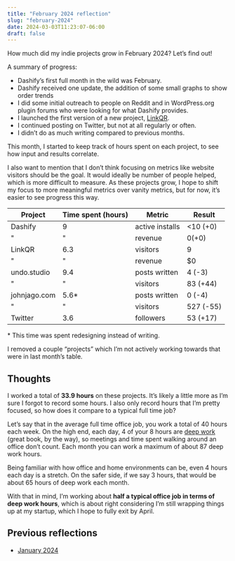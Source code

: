 ```yaml
---
title: "February 2024 reflection"
slug: "february-2024"
date: 2024-03-03T11:23:07-06:00
draft: false
---
```


How much did my indie projects grow in February 2024? Let’s find out!

A summary of progress:

- Dashify’s first full month in the wild was February.
- Dashify received one update, the addition of some small graphs to show order trends
- I did some initial outreach to people on Reddit and in WordPress.org plugin forums who were looking for what Dashify provides.
- I launched the first version of a new project, [LinkQR](https://linkqr.johnjago.com).
- I continued posting on Twitter, but not at all regularly or often.
- I didn’t do as much writing compared to previous months.

This month, I started to keep track of hours spent on each project, to see how input and results correlate.

I also want to mention that I don’t think focusing on metrics like website visitors should be the goal. It would ideally be number of people helped, which is more difficult to measure. As these projects grow, I hope to shift my focus to more meaningful metrics over vanity metrics, but for now, it’s easier to see progress this way.

| Project | Time spent (hours) | Metric | Result |
|-|-|-|-|
| Dashify | 9 | active installs | <10 (+0) |
| " | " | revenue | $0 (+$0) |
| LinkQR | 6.3 | visitors | 9 |
| " | " | revenue | $0 |
| undo.studio |  9.4 | posts written | 4 (-3) |
| " | " | visitors | 83 (+44) |
| johnjago.com | 5.6* | posts written | 0 (-4) |
| " | " | visitors | 527 (-55) |
| Twitter | 3.6 | followers | 53 (+17) |

\* This time was spent redesigning instead of writing.

I removed a couple “projects” which I’m not actively working towards that were in last month’s table.

## Thoughts

I worked a total of **33.9 hours** on these projects. It’s likely a little more as I’m sure I forgot to record some hours. I also only record hours that I’m pretty focused, so how does it compare to a typical full time job?

Let’s say that in the average full time office job, you work a total of 40 hours each week. On the high end, each day, 4 of your 8 hours are [deep work](https://calnewport.com/deep-work-rules-for-focused-success-in-a-distracted-world/) (great book, by the way), so meetings and time spent walking around an office don’t count. Each month you can work a maximum of about 87 deep work hours.

Being familiar with how office and home environments can be, even 4 hours each day is a stretch. On the safer side, if we say 3 hours, that would be about 65 hours of deep work each month.

With that in mind, I’m working about **half a typical office job in terms of deep work hours**, which is about right considering I’m still wrapping things up at my startup, which I hope to fully exit by April.

## Previous reflections

- [January 2024](/january-2024/)
